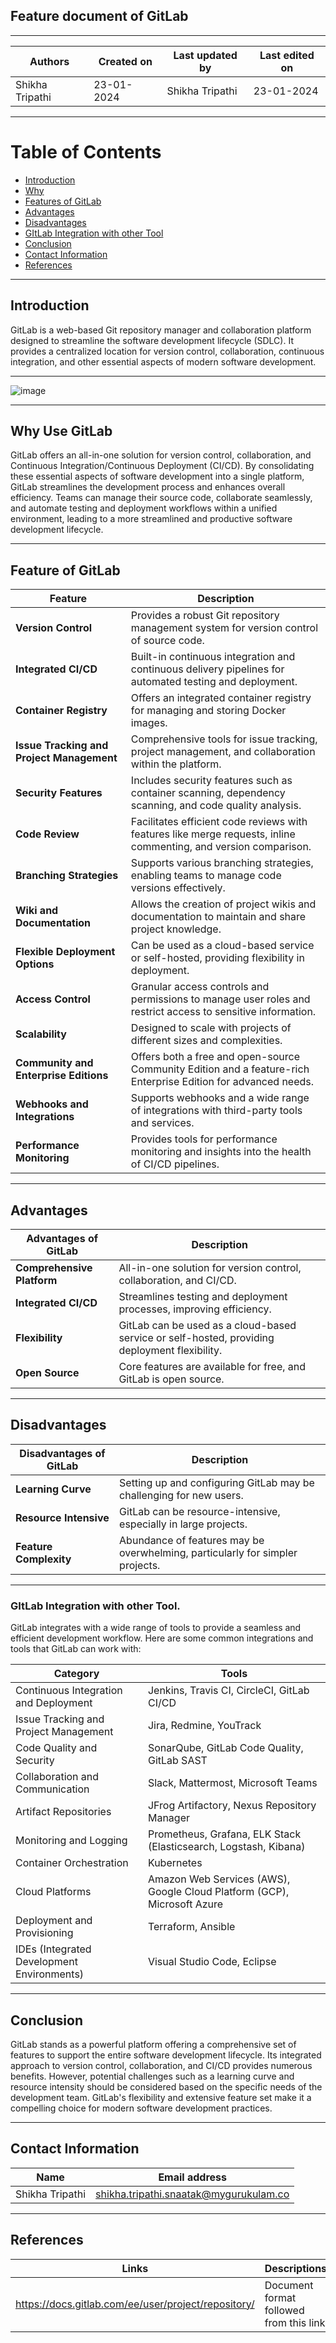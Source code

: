 ## Feature document of GitLab

***

| Authors |	Created on | Last updated by |	Last edited on |
|---------|------------|-----------------|------------------|
|Shikha Tripathi	| 23-01-2024 |	Shikha Tripathi |	23-01-2024 |


***
# Table of Contents

+ [Introduction](#Introduction)
+ [Why](#Why)
+ [Features of GitLab](#FeaturesofGitLab)
+ [Advantages](#Advantages)
+ [Disadvantages](#Disadvantages)
+ [GItLab Integration with other Tool](#GItLabIntegrationwithotherTool)
+ [Conclusion](#Conclusion)
+ [Contact Information](#Contact_Information)
+ [References](#References)
  
***

## Introduction
GitLab is a web-based Git repository manager and collaboration platform designed to streamline the software development lifecycle (SDLC). It provides a centralized location for version control, collaboration, continuous integration, and other essential aspects of modern software development.

***
![image](https://github.com/avengers-p7/Documentation/assets/156056746/c91144c1-98f8-4803-93eb-f4d0d8ab9e82)

***

## Why Use GitLab
GitLab offers an all-in-one solution for version control, collaboration, and Continuous Integration/Continuous Deployment (CI/CD). By consolidating these essential aspects of software development into a single platform, GitLab streamlines the development process and enhances overall efficiency. Teams can manage their source code, collaborate seamlessly, and automate testing and deployment workflows within a unified environment, leading to a more streamlined and productive software development lifecycle.


***

## Feature of GitLab
| Feature	| Description |
|---------|-------------|
|**Version Control** |	Provides a robust Git repository management system for version control of source code. |
| **Integrated CI/CD**	| Built-in continuous integration and continuous delivery pipelines for automated testing and deployment.|
| **Container Registry**	| Offers an integrated container registry for managing and storing Docker images. |
| **Issue Tracking and Project Management**	| Comprehensive tools for issue tracking, project management, and collaboration within the platform.|
| **Security Features**	| Includes security features such as container scanning, dependency scanning, and code quality analysis.|
| **Code Review**|	Facilitates efficient code reviews with features like merge requests, inline commenting, and version comparison.|
| **Branching Strategies** |	Supports various branching strategies, enabling teams to manage code versions effectively.|
| **Wiki and Documentation**| Allows the creation of project wikis and documentation to maintain and share project knowledge.|
| **Flexible Deployment Options** |	Can be used as a cloud-based service or self-hosted, providing flexibility in deployment.|
| **Access Control**	| Granular access controls and permissions to manage user roles and restrict access to sensitive information.|
| **Scalability**	| Designed to scale with projects of different sizes and complexities.|
| **Community and Enterprise Editions**| Offers both a free and open-source Community Edition and a feature-rich Enterprise Edition for advanced needs.|
|**Webhooks and Integrations** |	Supports webhooks and a wide range of integrations with third-party tools and services.|
| **Performance Monitoring**	| Provides tools for performance monitoring and insights into the health of CI/CD pipelines.|

***

## Advantages
| Advantages of GitLab |	Description |
|----------------------|--------------|
| **Comprehensive Platform**| All-in-one solution for version control, collaboration, and CI/CD.|
| **Integrated CI/CD**| Streamlines testing and deployment processes, improving efficiency.|
| **Flexibility**	| GitLab can be used as a cloud-based service or self-hosted, providing deployment flexibility. |
| **Open Source**	| Core features are available for free, and GitLab is open source. |

***

## Disadvantages
| Disadvantages of GitLab	| Description |
|-------------------------|-------------|
| **Learning Curve** | Setting up and configuring GitLab may be challenging for new users.|
| **Resource Intensive**|	GitLab can be resource-intensive, especially in large projects.|
| **Feature Complexity** | Abundance of features may be overwhelming, particularly for simpler projects.|

***
### GItLab Integration with other Tool.
   GitLab integrates with a wide range of tools to provide a seamless and efficient development workflow. Here are some common integrations 
    and tools that GitLab can work with:
    
| Category	| Tools |
|-----------|-------|
| Continuous Integration and Deployment	| Jenkins, Travis CI, CircleCI, GitLab CI/CD |
| Issue Tracking and Project Management |	Jira, Redmine, YouTrack |
| Code Quality and Security	| SonarQube, GitLab Code Quality, GitLab SAST |
| Collaboration and Communication	| Slack, Mattermost, Microsoft Teams |
| Artifact Repositories	| JFrog Artifactory, Nexus Repository Manager |
| Monitoring and Logging	| Prometheus, Grafana, ELK Stack (Elasticsearch, Logstash, Kibana) |
| Container Orchestration	| Kubernetes |
| Cloud Platforms	| Amazon Web Services (AWS), Google Cloud Platform (GCP), Microsoft Azure |
| Deployment and Provisioning	| Terraform, Ansible |
| IDEs (Integrated Development Environments)	| Visual Studio Code, Eclipse |

***
    

## Conclusion
GitLab stands as a powerful platform offering a comprehensive set of features to support the entire software development lifecycle. Its integrated approach to version control, collaboration, and CI/CD provides numerous benefits. However, potential challenges such as a learning curve and resource intensity should be considered based on the specific needs of the development team. GitLab's flexibility and extensive feature set make it a compelling choice for modern software development practices.

***

## Contact Information
 | Name |	Email address |
 |------|---------------|
 | Shikha Tripathi	| shikha.tripathi.snaatak@mygurukulam.co |

 ***

 ## References
  | Links	| Descriptions |
  |-------|--------------|
  | https://docs.gitlab.com/ee/user/project/repository/ |	Document format followed from this link |

 
 

